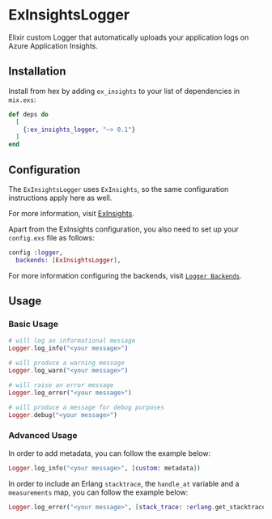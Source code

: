 # ExInsightsLogger

Elixir custom Logger that automatically uploads your application logs on Azure Application Insights.

## Installation

Install from hex by adding `ex_insights` to your list of dependencies in `mix.exs`:

```elixir
def deps do
  [
    {:ex_insights_logger, "~> 0.1"}
  ]
end
```

## Configuration

The `ExInsightsLogger` uses `ExInsights`, so the same configuration instructions apply here as well.

For more information, visit [ExInsights](https://hexdocs.pm/ex_insights/ExInsights.html).

Apart from the ExInsights configuration, you also need to set up your `config.exs` file as follows:

```elixir
config :logger,
  backends: [ExInsightsLogger],
```

For more information configuring the backends, visit [`Logger Backends`](https://hexdocs.pm/logger/Logger.html#module-backends).

## Usage

### Basic Usage

```elixir
# will log an informational message
Logger.log_info("<your message>")

# will produce a warning message
Logger.log_warn("<your message>")

# will raise an error message
Logger.log_error("<your message>")

# will produce a message for debug purposes
Logger.debug("<your message>")
```

### Advanced Usage

In order to add metadata, you can follow the example below:

```elixir
Logger.log_info("<your message>", [custom: metadata])
```

In order to include an Erlang `stacktrace`, the `handle_at` variable and a `measurements` map,  you can follow the example below:

```elixir
Logger.log_error("<your message>", [stack_trace: :erlang.get_stacktrace, handle_at: "your_handle_at", measurements: %{"test" => 11}])
```
